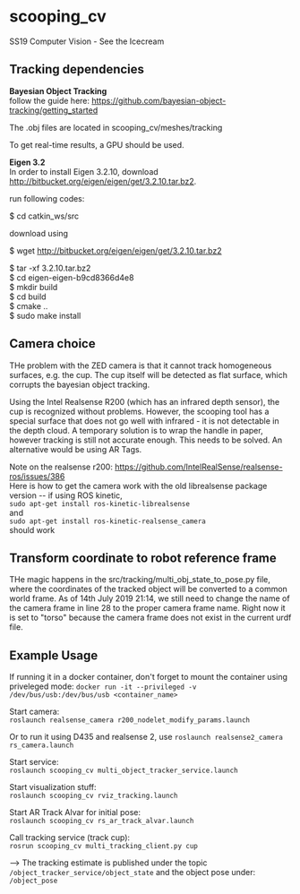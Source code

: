 # scooping_cv
SS19 Computer Vision - See the Icecream

## Tracking dependencies

**Bayesian Object Tracking**     
follow the guide here: https://github.com/bayesian-object-tracking/getting_started

The .obj files are located in scooping_cv/meshes/tracking

To get real-time results, a GPU should be used.


**Eigen 3.2**      
In order to install Eigen 3.2.10, download http://bitbucket.org/eigen/eigen/get/3.2.10.tar.bz2.

run following codes:

$ cd catkin_ws/src

download using

$ wget http://bitbucket.org/eigen/eigen/get/3.2.10.tar.bz2

$ tar -xf 3.2.10.tar.bz2    
$ cd eigen-eigen-b9cd8366d4e8    
$ mkdir build   
$ cd build    
$ cmake ..   
$ sudo make install

## Camera choice

THe problem with the ZED camera is that it cannot track homogeneous surfaces, e.g. the cup. The cup itself will be detected as flat surface, which corrupts the bayesian object tracking.

Using the Intel Realsense R200 (which has an infrared depth sensor), the cup is recognized without problems. However, the scooping tool has a special surface that does not go well with infrared - it is not detectable in the depth cloud. A temporary solution is to wrap the handle in paper, however tracking is still not accurate enough. This needs to be solved. An alternative would be using AR Tags.

Note on the realsense r200:
https://github.com/IntelRealSense/realsense-ros/issues/386    
Here is how to get the camera work with the old librealsense package version -- 
if using ROS kinetic,   
`sudo apt-get install ros-kinetic-librealsense`    
and    
`sudo apt-get install ros-kinetic-realsense_camera`     
should work

## Transform coordinate to robot reference frame
THe magic happens in the src/tracking/multi_obj_state_to_pose.py file, where the coordinates of the tracked object will be converted to a common world frame. As of 14th July 2019 21:14, we still need to change the name of the camera frame in line 28 to the proper camera frame name. Right now it is set to "torso" because the camera frame does not exist in the current urdf file.


## Example Usage
If running it in a docker container, don't forget to mount the container using priveleged mode:
`docker run -it --privileged -v /dev/bus/usb:/dev/bus/usb <container_name>`

Start camera:  
`roslaunch realsense_camera r200_nodelet_modify_params.launch` 
 
Or to run it using D435 and realsense 2, use 
`roslaunch realsense2_camera rs_camera.launch`

Start service:    
`roslaunch scooping_cv multi_object_tracker_service.launch`

Start visualization stuff:    
`roslaunch scooping_cv rviz_tracking.launch`    


Start AR Track Alvar for initial pose:    
`roslaunch scooping_cv rs_ar_track_alvar.launch` 

Call tracking service (track cup):   
`rosrun scooping_cv multi_tracking_client.py cup`

--> The tracking estimate is published under the topic 
`/object_tracker_service/object_state` 
and the object pose under:  
`/object_pose`

<!-- <node name="foo_throttler" type="throttle" pkg="topic_tools" args="messages /camera/depth/image_raw 10.0" /> -->